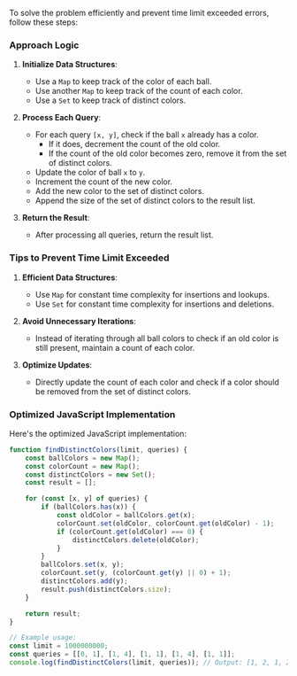 To solve the problem efficiently and prevent time limit exceeded errors, follow these steps:

### Approach Logic

1. **Initialize Data Structures**:
   - Use a `Map` to keep track of the color of each ball.
   - Use another `Map` to keep track of the count of each color.
   - Use a `Set` to keep track of distinct colors.

2. **Process Each Query**:
   - For each query `[x, y]`, check if the ball `x` already has a color.
     - If it does, decrement the count of the old color.
     - If the count of the old color becomes zero, remove it from the set of distinct colors.
   - Update the color of ball `x` to `y`.
   - Increment the count of the new color.
   - Add the new color to the set of distinct colors.
   - Append the size of the set of distinct colors to the result list.

3. **Return the Result**:
   - After processing all queries, return the result list.

### Tips to Prevent Time Limit Exceeded

1. **Efficient Data Structures**:
   - Use `Map` for constant time complexity for insertions and lookups.
   - Use `Set` for constant time complexity for insertions and deletions.

2. **Avoid Unnecessary Iterations**:
   - Instead of iterating through all ball colors to check if an old color is still present, maintain a count of each color.

3. **Optimize Updates**:
   - Directly update the count of each color and check if a color should be removed from the set of distinct colors.

### Optimized JavaScript Implementation

Here's the optimized JavaScript implementation:

```javascript
function findDistinctColors(limit, queries) {
    const ballColors = new Map();
    const colorCount = new Map();
    const distinctColors = new Set();
    const result = [];

    for (const [x, y] of queries) {
        if (ballColors.has(x)) {
            const oldColor = ballColors.get(x);
            colorCount.set(oldColor, colorCount.get(oldColor) - 1);
            if (colorCount.get(oldColor) === 0) {
                distinctColors.delete(oldColor);
            }
        }
        ballColors.set(x, y);
        colorCount.set(y, (colorCount.get(y) || 0) + 1);
        distinctColors.add(y);
        result.push(distinctColors.size);
    }

    return result;
}

// Example usage:
const limit = 1000000000;
const queries = [[0, 1], [1, 4], [1, 1], [1, 4], [1, 1]];
console.log(findDistinctColors(limit, queries)); // Output: [1, 2, 1, 2, 1]
